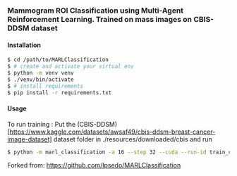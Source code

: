 ###  Mammogram ROI Classification using Multi-Agent Reinforcement Learning. Trained on mass images on CBIS-DDSM dataset 

#### Installation
```bash
$ cd /path/to/MARLClassification
$ # create and activate your virtual env
$ python -m venv venv
$ ./venv/bin/activate
$ # install requirements
$ pip install -r requirements.txt
```

#### Usage
To run training :
Put the (CBIS-DDSM)[https://www.kaggle.com/datasets/awsaf49/cbis-ddsm-breast-cancer-image-dataset] dataset folder in 
./resources/downloaded/cbis and run
```bash
$ python -m marl_classification -a 16 --step 32 --cuda --run-id train_cbis train --action [[5,0],[-5,0],[0,5],[0,-5]] --img-size 224 --nb-class 2 -d 2 --f 24 --ft-extr cbis --nb 256 --na 256 --nm 64 --nd 32 --nlb 256 --nla 256 --batch-size 32 --lr 1e-4 --nb-epoch 100 --eps 1.0 --eps-dec 0.99995 -o ./out/cbis
```

Forked from: https://github.com/Ipsedo/MARLClassification